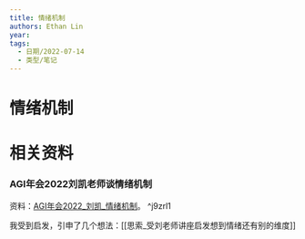 ```yaml
---
title: 情绪机制
authors: Ethan Lin
year:
tags:
  - 日期/2022-07-14 
  - 类型/笔记 
---
```



# 情绪机制







# 相关资料


### AGI年会2022刘凯老师谈情绪机制


资料：[AGI年会2022_刘凯_情绪机制](file:///Users/ethan/Documents/CoreFiles/ReadingsFile/人工智能/通用人工智能/AGI直播讲座/AGI年会2022/AGI年会2022_刘凯_何为情绪？基于生成认知的情绪衍生论.pdf)。 ^j9zrl1

我受到启发，引申了几个想法：[[思索_受刘老师讲座启发想到情绪还有别的维度]]





